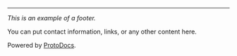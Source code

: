 ---
*This is an example of a footer.*

You can put contact information, links, or any other content here.

Powered by [ProtoDocs](https://github.com/sudorandom/protodocs).
